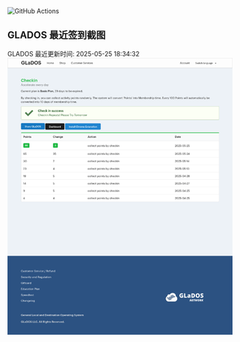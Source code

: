 ![GitHub Actions](https://github.com/stx-x/misc-actions/workflows/GLADOS%20自动签到/badge.svg)

## GLADOS 最近签到截图
GLADOS 最近更新时间: 2025-05-25 18:34:32
![最近签到截图](glados/checkin.png)
